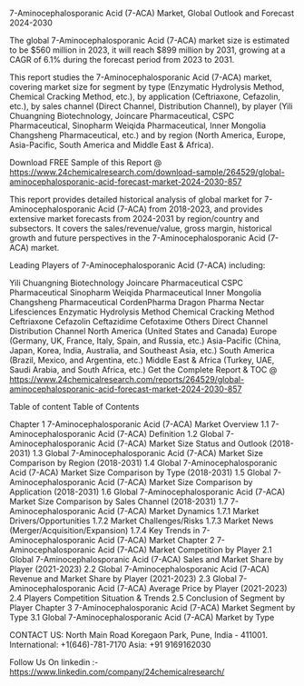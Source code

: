 7-Aminocephalosporanic Acid (7-ACA) Market, Global Outlook and Forecast 2024-2030

The global 7-Aminocephalosporanic Acid (7-ACA) market size is estimated to be $560 million in 2023, it will reach $899 million by 2031, growing at a CAGR of 6.1% during the forecast period from 2023 to 2031.

This report studies the 7-Aminocephalosporanic Acid (7-ACA) market, covering market size for segment by type (Enzymatic Hydrolysis Method, Chemical Cracking Method, etc.), by application (Ceftriaxone, Cefazolin, etc.), by sales channel (Direct Channel, Distribution Channel), by player (Yili Chuangning Biotechnology, Joincare Pharmaceutical, CSPC Pharmaceutical, Sinopharm Weiqida Pharmaceutical, Inner Mongolia Changsheng Pharmaceutical, etc.) and by region (North America, Europe, Asia-Pacific, South America and Middle East & Africa).

Download FREE Sample of this Report @ https://www.24chemicalresearch.com/download-sample/264529/global-aminocephalosporanic-acid-forecast-market-2024-2030-857

This report provides detailed historical analysis of global market for 7-Aminocephalosporanic Acid (7-ACA) from 2018-2023, and provides extensive market forecasts from 2024-2031 by region/country and subsectors. It covers the sales/revenue/value, gross margin, historical growth and future perspectives in the 7-Aminocephalosporanic Acid (7-ACA) market.

Leading Players of 7-Aminocephalosporanic Acid (7-ACA) including:

Yili Chuangning Biotechnology
Joincare Pharmaceutical
CSPC Pharmaceutical
Sinopharm Weiqida Pharmaceutical
Inner Mongolia Changsheng Pharmaceutical
CordenPharma
Dragon Pharma
Nectar Lifesciences
Enzymatic Hydrolysis Method
Chemical Cracking Method
Ceftriaxone
Cefazolin
Ceftazidime
Cefotaxime
Others
Direct Channel
Distribution Channel
North America (United States and Canada)
Europe (Germany, UK, France, Italy, Spain, and Russia, etc.)
Asia-Pacific (China, Japan, Korea, India, Australia, and Southeast Asia, etc.)
South America (Brazil, Mexico, and Argentina, etc.)
Middle East & Africa (Turkey, UAE, Saudi Arabia, and South Africa, etc.)
Get the Complete Report & TOC @ https://www.24chemicalresearch.com/reports/264529/global-aminocephalosporanic-acid-forecast-market-2024-2030-857

Table of content
Table of Contents

Chapter 1 7-Aminocephalosporanic Acid (7-ACA) Market Overview
1.1 7-Aminocephalosporanic Acid (7-ACA) Definition
1.2 Global 7-Aminocephalosporanic Acid (7-ACA) Market Size Status and Outlook (2018-2031)
1.3 Global 7-Aminocephalosporanic Acid (7-ACA) Market Size Comparison by Region (2018-2031)
1.4 Global 7-Aminocephalosporanic Acid (7-ACA) Market Size Comparison by Type (2018-2031)
1.5 Global 7-Aminocephalosporanic Acid (7-ACA) Market Size Comparison by Application (2018-2031)
1.6 Global 7-Aminocephalosporanic Acid (7-ACA) Market Size Comparison by Sales Channel (2018-2031)
1.7 7-Aminocephalosporanic Acid (7-ACA) Market Dynamics
1.7.1 Market Drivers/Opportunities
1.7.2 Market Challenges/Risks
1.7.3 Market News (Merger/Acquisition/Expansion)
1.7.4 Key Trends in 7-Aminocephalosporanic Acid (7-ACA) Market
Chapter 2 7-Aminocephalosporanic Acid (7-ACA) Market Competition by Player
2.1 Global 7-Aminocephalosporanic Acid (7-ACA) Sales and Market Share by Player (2021-2023)
2.2 Global 7-Aminocephalosporanic Acid (7-ACA) Revenue and Market Share by Player (2021-2023)
2.3 Global 7-Aminocephalosporanic Acid (7-ACA) Average Price by Player (2021-2023)
2.4 Players Competition Situation & Trends
2.5 Conclusion of Segment by Player
Chapter 3 7-Aminocephalosporanic Acid (7-ACA) Market Segment by Type
3.1 Global 7-Aminocephalosporanic Acid (7-ACA) Market by Type

CONTACT US:
North Main Road Koregaon Park, Pune, India - 411001.
International: +1(646)-781-7170
Asia: +91 9169162030

Follow Us On linkedin :- https://www.linkedin.com/company/24chemicalresearch/
